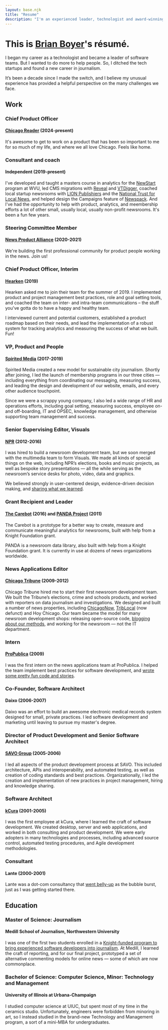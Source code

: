 ```yaml
---
layout: base.njk
title: "Resume"
description: "I'm an experienced leader, technologist and award-winning journalist."
---
```


# This is [Brian Boyer](/)'s résumé.
I began my career as a technologist and became a leader of software teams. But I wanted to do more to help people. So, I ditched the tech startups and found a new career in journalism.

It’s been a decade since I made the switch, and I believe my unusual experience has provided a helpful perspective on the many challenges we face.

## Work

### Chief Product Officer
#### [Chicago Reader](https://chicagoreader.com/) (2024-present)
It's awesome to get to work on a product that has been so important to me for so much of my life, and where we all love Chicago. Feels like home.

### Consultant and coach
#### Independent (2019-present)
I've developed and taught a masters course in analytics for the [NewStart](https://newstart.wvu.edu/) program at WVU, led CMS migrations with [Reveal](https://revealnews.org/) and [VTDigger](https://vtdigger.org/), coached local startup newsrooms with [LION Publishiers](https://www.lionpublishers.com/) and the [National Trust for Local News](https://www.nationaltrustforlocalnews.org/), and helped design the Campaigns feature of [Newspack](https://newspack.com/). And I've had the opportunity to help with product, analytics, and meembership efforts a lot of other small, usually local, usually non-profit newsrooms. It's been a fun few years.

### Steering Committee Member
#### [News Product Alliance](https://newsproduct.org/) (2020-2021)
We're building the first professional community for product people working in the news. Join us!

### Chief Product Officer, Interim
#### [Hearken](https://www.wearehearken.com) (2019)
Hearken asked me to join their team for the summer of 2019. I implemented product and project management best practices, role and goal setting tools, and coached the team on inter- and intra-team communications – the stuff you've gotta do to have a happy and healthy team.

I interviewed current and potential customers, established a product roadmap based on their needs, and lead the implementation of a robust system for tracking analytics and measuring the success of what we built. Fun!

### VP, Product and People
#### [Spirited Media](https://spiritedmedia.com/) (2017-2019)
Spirited Media created a new model for sustainable city journalism. Shortly after joining, I led the launch of membership programs in our three cities — including everything from coordinating our messaging, measuring success, and leading the design and development of our website, emails, and every other audience touchpoint.

Since we were a scrappy young company, I also led a wide range of HR and operations efforts, including goal setting, measuring success, employee on- and off-boarding, IT and OPSEC, knowledge management, and otherwise supporting team management and success.

### Senior Supervising Editor, Visuals
#### [NPR](http://npr.org/) (2012-2016)
I was hired to build a newsroom development team, but we soon merged with the multimedia team to form Visuals. We made all kinds of special things on the web, including NPR’s elections, books and music projects, as well as bespoke story presentations — all the while serving as the newsroom’s service desks for photo, video, data and graphics.

We believed strongly in user-centered design, evidence-driven decision making, and [sharing what we learned](https://blog.apps.npr.org/blog/).

### Grant Recipient and Leader
#### [The Carebot](http://thecarebot.github.io/) (2016) and [PANDA Project](http://pandaproject.net/) (2011)
The Carebot is a prototype for a better way to create, measure and communicate meaningful analytics for newsrooms, built with help from a Knight Foundation grant.

PANDA is a newsroom data library, also built with help from a Knight Foundation grant. It is currently in use at dozens of news organizations worldwide.

### News Applications Editor
#### [Chicago Tribune](http://chicagotribune.com/) (2009-2012)
Chicago Tribune hired me to start their first newsroom development team. We built the Tribune’s elections, crime and schools products, and worked with reporters on data journalism and investigations. We designed and built a number of news properties, including [ChicagoNow](http://www.chicagonow.com/), [TribLocal](https://web.archive.org/web/20101231031341/http://triblocal.com/) (now defunct) and Hoy Chicago. Our team became the model for many newsroom development shops: releasing open-source code, [blogging about our methods](https://newsapps.wordpress.com/), and working for the newsroom — not the IT department.

### Intern
#### [ProPublica](http://www.propublica.org/) (2009)
I was the first intern on the news applications team at ProPublica. I helped the team implement best practices for software development, and [wrote some pretty fun code and stories](http://www.propublica.org/site/author/brian_boyer).

### Co-Founder, Software Architect
#### Daixo (2006-2007)
Daixo was an effort to build an awesome electronic medical records system designed for small, private practices. I led software development and marketing until leaving to pursue my master's degree.

### Director of Product Development and Senior Software Architect
#### [SAVO Group](http://www.savogroup.com/) (2005-2006)
I led all aspects of the product development process at SAVO.  This included architecture, APIs and interoperability, and automated testing, as well as creation of coding standards and best practices. Organizationally, I led the creation and implementation of new practices in project management, hiring and knowledge sharing.

### Software Architect
#### [kCura](https://www.kcura.com/) (2001-2005)
I was the first employee at kCura, where I learned the craft of software development. We created desktop, server and web applications, and worked in both consulting and product development. We were early adopters in many technologies and processes, including advanced source control, automated testing procedures, and Agile development methodologies.

### Consultant
#### Lante (2000-2001)
Lante was a dot-com consultancy that [went belly-up](http://articles.chicagotribune.com/2002-07-20/business/0207200494_1_dot-coms-sbi-consulting) as the bubble burst, just as I was getting started there.

## Education

### Master of Science: Journalism
#### Medill School of Journalism, Northwestern University
I was one of the first two students enrolled in a [Knight-funded program to bring experienced software developers into journalism](https://web.archive.org/web/20170628143539/http://www.medill.northwestern.edu/admissions/financial-aid/knight-foundation-scholarship.html). At Medill, I learned the craft of reporting, and for our final project, prototyped a set of alternative commenting models for online news — some of which are now commonplace.

### Bachelor of Science: Computer Science, Minor: Technology and Management
#### University of Illinois at Urbana-Champaign
I studied computer science at UIUC, but spent most of my time in the ceramics studio. Unfortunately, engineers were forbidden from minoring in art, so I instead studied in the brand-new Technology and Management program, a sort of a mini-MBA for undergraduates.